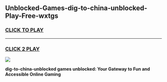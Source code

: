 
## Unblocked-Games-dig-to-china-unblocked-Play-Free-wxtgs
<h3>
<a href="https://premium76.site?title=dig-to-china-unblocked&ref=10A">CLICK TO PLAY</a></h3>
<hr>

<h3>
<a href="https://premium76.site?title=dig-to-china-unblocked&ref=10A">CLICK 2 PLAY</a>
  
</h3>

<a href="https://premium76.site?title=dig-to-china-unblocked&ref=10A"><img src="https://clearcache.store/games.png"></a>


**dig-to-china-unblocked games unblocked: Your Gateway to Fun and Accessible Online Gaming**
